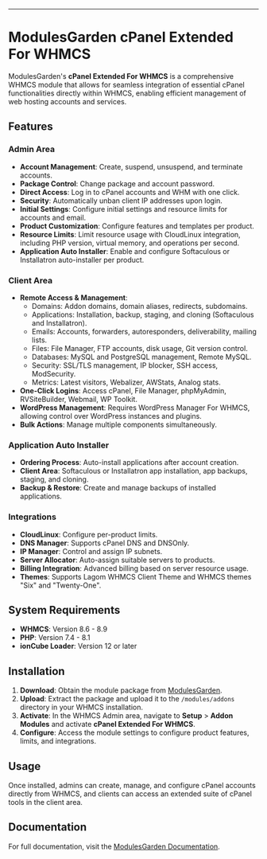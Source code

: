 
---

# ModulesGarden cPanel Extended For WHMCS

ModulesGarden's **cPanel Extended For WHMCS** is a comprehensive WHMCS module that allows for seamless integration of essential cPanel functionalities directly within WHMCS, enabling efficient management of web hosting accounts and services.

## Features

### Admin Area
- **Account Management**: Create, suspend, unsuspend, and terminate accounts.
- **Package Control**: Change package and account password.
- **Direct Access**: Log in to cPanel accounts and WHM with one click.
- **Security**: Automatically unban client IP addresses upon login.
- **Initial Settings**: Configure initial settings and resource limits for accounts and email.
- **Product Customization**: Configure features and templates per product.
- **Resource Limits**: Limit resource usage with CloudLinux integration, including PHP version, virtual memory, and operations per second.
- **Application Auto Installer**: Enable and configure Softaculous or Installatron auto-installer per product.

### Client Area
- **Remote Access & Management**:
  - Domains: Addon domains, domain aliases, redirects, subdomains.
  - Applications: Installation, backup, staging, and cloning (Softaculous and Installatron).
  - Emails: Accounts, forwarders, autoresponders, deliverability, mailing lists.
  - Files: File Manager, FTP accounts, disk usage, Git version control.
  - Databases: MySQL and PostgreSQL management, Remote MySQL.
  - Security: SSL/TLS management, IP blocker, SSH access, ModSecurity.
  - Metrics: Latest visitors, Webalizer, AWStats, Analog stats.
- **One-Click Logins**: Access cPanel, File Manager, phpMyAdmin, RVSiteBuilder, Webmail, WP Toolkit.
- **WordPress Management**: Requires WordPress Manager For WHMCS, allowing control over WordPress instances and plugins.
- **Bulk Actions**: Manage multiple components simultaneously.
  
### Application Auto Installer
- **Ordering Process**: Auto-install applications after account creation.
- **Client Area**: Softaculous or Installatron app installation, app backups, staging, and cloning.
- **Backup & Restore**: Create and manage backups of installed applications.

### Integrations
- **CloudLinux**: Configure per-product limits.
- **DNS Manager**: Supports cPanel DNS and DNSOnly.
- **IP Manager**: Control and assign IP subnets.
- **Server Allocator**: Auto-assign suitable servers to products.
- **Billing Integration**: Advanced billing based on server resource usage.
- **Themes**: Supports Lagom WHMCS Client Theme and WHMCS themes "Six" and "Twenty-One".

## System Requirements
- **WHMCS**: Version 8.6 - 8.9
- **PHP**: Version 7.4 - 8.1
- **ionCube Loader**: Version 12 or later

## Installation
1. **Download**: Obtain the module package from [ModulesGarden](https://www.modulesgarden.com/).
2. **Upload**: Extract the package and upload it to the `/modules/addons` directory in your WHMCS installation.
3. **Activate**: In the WHMCS Admin area, navigate to **Setup** > **Addon Modules** and activate **cPanel Extended For WHMCS**.
4. **Configure**: Access the module settings to configure product features, limits, and integrations.

## Usage
Once installed, admins can create, manage, and configure cPanel accounts directly from WHMCS, and clients can access an extended suite of cPanel tools in the client area.

## Documentation
For full documentation, visit the [ModulesGarden Documentation](https://www.docs.modulesgarden.com/).



